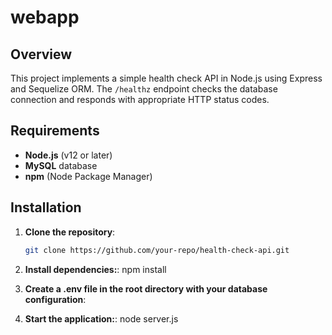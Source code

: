 # webapp

## Overview

This project implements a simple health check API in Node.js using Express and Sequelize ORM. The `/healthz` endpoint checks the database connection and responds with appropriate HTTP status codes.


## Requirements

- **Node.js** (v12 or later)
- **MySQL** database
- **npm** (Node Package Manager)

## Installation

1. **Clone the repository**:
   ```bash
   git clone https://github.com/your-repo/health-check-api.git

2. **Install dependencies:**:
   npm install

3. **Create a .env file in the root directory with your database configuration**:

4. **Start the application:**:
   node server.js